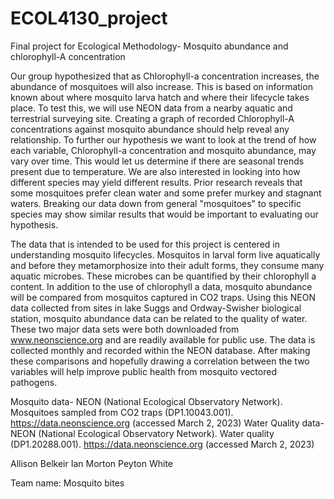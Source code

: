 # ECOL4130_project
Final project for Ecological Methodology- Mosquito abundance and chlorophyll-A concentration

Our group hypothesized that as Chlorophyll-a concentration increases, the abundance of mosquitoes will also increase. This is based on information known about where mosquito larva hatch and where their lifecycle takes place. To test this, we will use NEON data from a nearby aquatic and terrestrial surveying site. Creating a graph of recorded Chlorophyll-A concentrations against mosquito abundance should help reveal any relationship. To further our hypothesis we want to look at the trend of how each variable, Chlorophyll-a concentration and mosquito abundance, may vary over time. This would let us determine if there are seasonal trends present due to temperature. We are also interested in looking into how different species may yield different results. Prior research reveals that some mosquitoes prefer clean water and some prefer murkey and stagnant waters. Breaking our data down from general "mosquitoes" to specific species may show similar results that would be important to evaluating our hypothesis.    

The data that is intended to be used for this project is centered in understanding mosquito lifecycles. Mosquitos in larval form live aquatically and before they metamorphosize into their adult forms, they consume many aquatic microbes. These microbes can be quantified by their chlorophyll a content. In addition to the use of chlorophyll a data,  mosquito abundance will be compared from mosquitos captured in CO2 traps. Using this NEON data collected from sites in lake Suggs and Ordway-Swisher biological station, mosquito abundance data can be related to the quality of water. These two major data sets were both downloaded from www.neonscience.org and are readily available for public use. The data is collected monthly and recorded within the NEON database. After making these comparisons and hopefully drawing a correlation between the two variables will help improve public health from mosquito vectored pathogens. 

Mosquito data- NEON (National Ecological Observatory Network). Mosquitoes sampled from CO2 traps (DP1.10043.001). https://data.neonscience.org (accessed March 2, 2023)
Water Quality data- NEON (National Ecological Observatory Network). Water quality (DP1.20288.001). https://data.neonscience.org (accessed March 2, 2023)

Allison Belkeir
Ian Morton 
Peyton White

Team name: Mosquito bites
